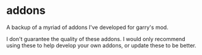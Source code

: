 # addons
A backup of a myriad of addons I've developed for garry's mod.

I don't guarantee the quality of these addons. I would only recommend using these to help develop your own addons, or update these to be better.
